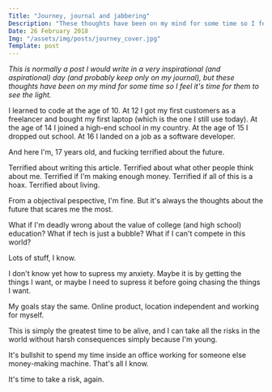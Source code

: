 ```yaml
---
Title: "Journey, journal and jabbering"
Description: "These thoughts have been on my mind for some time so I feel it's time for them to see the light"
Date: 26 February 2018
Img: "/assets/img/posts/journey_cover.jpg"
Template: post
---
```


*This is normally a post I would write in a very inspirational (and aspirational) day (and probably keep only on my journal), but these thoughts have been on my mind for some time so I feel it's time for them to see the light.*

I learned to code at the age of 10. At 12 I got my first customers as a freelancer and bought my first laptop (which is the one I still use today). At the age of 14 I joined a high-end school in my country. At the age of 15 I dropped out school. At 16 I landed on a job as a software developer.

And here I'm, 17 years old, and fucking terrified about the future.

Terrified about writing this article.
Terrified about what other people think about me.
Terrified if I'm making enough money.
Terrified if all of this is a hoax.
Terrified about living.

From a objectival pespective, I'm fine. But it's always the thoughts about the future that scares me the most.

What if I'm deadly wrong about the value of college (and high school) education?
What if tech is just a bubble?
What if I can't compete in this world?

Lots of stuff, I know.

I don't know yet how to supress my anxiety. Maybe it is by getting the things I want, or maybe I need to supress it before going chasing the things I want.

My goals stay the same. Online product, location independent and working for myself.

This is simply the greatest time to be alive, and I can take all the risks in the world without harsh consequences simply because I'm young.

It's bullshit to spend my time inside an office working for someone else money-making machine. That's all I know.

It's time to take a risk, again.